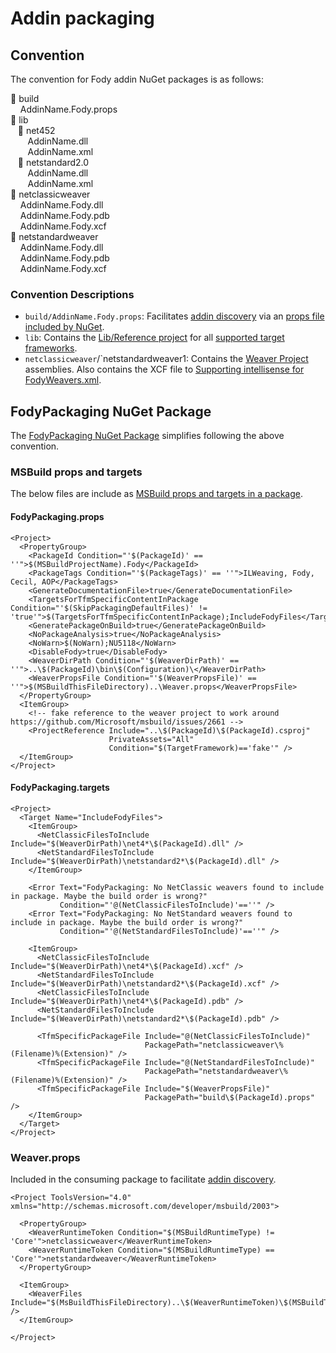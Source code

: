 # Addin packaging


## Convention

The convention for Fody addin NuGet packages is as follows:

&#x1F4C1; build<br>
&nbsp;&nbsp;&nbsp; AddinName.Fody.props<br>
&#x1F4C1; lib<br>
&nbsp;&nbsp;&nbsp;&#x1F4C1; net452<br>
&nbsp;&nbsp;&nbsp;&nbsp;&nbsp;&nbsp; AddinName.dll<br>
&nbsp;&nbsp;&nbsp;&nbsp;&nbsp;&nbsp; AddinName.xml<br>
&nbsp;&nbsp;&nbsp;&#x1F4C1; netstandard2.0<br>
&nbsp;&nbsp;&nbsp;&nbsp;&nbsp;&nbsp; AddinName.dll<br>
&nbsp;&nbsp;&nbsp;&nbsp;&nbsp;&nbsp; AddinName.xml<br>
&#x1F4C1; netclassicweaver<br>
&nbsp;&nbsp;&nbsp; AddinName.Fody.dll<br>
&nbsp;&nbsp;&nbsp; AddinName.Fody.pdb<br>
&nbsp;&nbsp;&nbsp; AddinName.Fody.xcf<br>
&#x1F4C1; netstandardweaver<br>
&nbsp;&nbsp;&nbsp; AddinName.Fody.dll<br>
&nbsp;&nbsp;&nbsp; AddinName.Fody.pdb<br>
&nbsp;&nbsp;&nbsp; AddinName.Fody.xcf<br>


### Convention Descriptions


 * `build/AddinName.Fody.props`: Facilitates [addin discovery](addin-discovery.md) via an [props file included by NuGet](https://docs.microsoft.com/en-us/nuget/create-packages/creating-a-package#including-msbuild-props-and-targets-in-a-package).
 * `lib`: Contains the [Lib/Reference project](addin-development.md#Lib/Reference-project) for all [supported target frameworks](https://docs.microsoft.com/en-us/nuget/create-packages/supporting-multiple-target-frameworks).
 * `netclassicweaver`/`netstandardweaver1: Contains the [Weaver Project](addin-development.md#Weaver-Project) assemblies. Also contains the XCF file to [Supporting intellisense for FodyWeavers.xml](addin-development.md#Supporting-intellisense-for-FodyWeavers.xml).


## FodyPackaging NuGet Package

The [FodyPackaging NuGet Package](https://www.nuget.org/packages/FodyPackaging/) simplifies following the above convention.


### MSBuild props and targets

The below files are include as [MSBuild props and targets in a package](https://docs.microsoft.com/en-us/nuget/create-packages/creating-a-package#including-msbuild-props-and-targets-in-a-package).


#### FodyPackaging.props

<!-- snippet: FodyPackaging.props -->
```props
<Project>
  <PropertyGroup>
    <PackageId Condition="'$(PackageId)' == ''">$(MSBuildProjectName).Fody</PackageId>
    <PackageTags Condition="'$(PackageTags)' == ''">ILWeaving, Fody, Cecil, AOP</PackageTags>
    <GenerateDocumentationFile>true</GenerateDocumentationFile>
    <TargetsForTfmSpecificContentInPackage Condition="'$(SkipPackagingDefaultFiles)' != 'true'">$(TargetsForTfmSpecificContentInPackage);IncludeFodyFiles</TargetsForTfmSpecificContentInPackage>
    <GeneratePackageOnBuild>true</GeneratePackageOnBuild>
    <NoPackageAnalysis>true</NoPackageAnalysis>
    <NoWarn>$(NoWarn);NU5118</NoWarn>
    <DisableFody>true</DisableFody>
    <WeaverDirPath Condition="'$(WeaverDirPath)' == ''">..\$(PackageId)\bin\$(Configuration)\</WeaverDirPath>
    <WeaverPropsFile Condition="'$(WeaverPropsFile)' == ''">$(MSBuildThisFileDirectory)..\Weaver.props</WeaverPropsFile>
  </PropertyGroup>
  <ItemGroup>
    <!-- fake reference to the weaver project to work around https://github.com/Microsoft/msbuild/issues/2661 -->
    <ProjectReference Include="..\$(PackageId)\$(PackageId).csproj"
                      PrivateAssets="All"
                      Condition="$(TargetFramework)=='fake'" />
  </ItemGroup>
</Project>
```
<!-- endsnippet -->


#### FodyPackaging.targets

<!-- snippet: FodyPackaging.targets -->
```targets
<Project>
  <Target Name="IncludeFodyFiles">
    <ItemGroup>
      <NetClassicFilesToInclude Include="$(WeaverDirPath)\net4*\$(PackageId).dll" />
      <NetStandardFilesToInclude Include="$(WeaverDirPath)\netstandard2*\$(PackageId).dll" />
    </ItemGroup>

    <Error Text="FodyPackaging: No NetClassic weavers found to include in package. Maybe the build order is wrong?"
           Condition="'@(NetClassicFilesToInclude)'==''" />
    <Error Text="FodyPackaging: No NetStandard weavers found to include in package. Maybe the build order is wrong?"
           Condition="'@(NetStandardFilesToInclude)'==''" />

    <ItemGroup>
      <NetClassicFilesToInclude Include="$(WeaverDirPath)\net4*\$(PackageId).xcf" />
      <NetStandardFilesToInclude Include="$(WeaverDirPath)\netstandard2*\$(PackageId).xcf" />
      <NetClassicFilesToInclude Include="$(WeaverDirPath)\net4*\$(PackageId).pdb" />
      <NetStandardFilesToInclude Include="$(WeaverDirPath)\netstandard2*\$(PackageId).pdb" />

      <TfmSpecificPackageFile Include="@(NetClassicFilesToInclude)"
                              PackagePath="netclassicweaver\%(Filename)%(Extension)" />
      <TfmSpecificPackageFile Include="@(NetStandardFilesToInclude)"
                              PackagePath="netstandardweaver\%(Filename)%(Extension)" />
      <TfmSpecificPackageFile Include="$(WeaverPropsFile)"
                              PackagePath="build\$(PackageId).props" />
    </ItemGroup>
  </Target>
</Project>
```
<!-- endsnippet -->


### Weaver.props

Included in the consuming package to facilitate [addin discovery](addin-discovery.md).

<!-- snippet: Weaver.props -->
```props
<Project ToolsVersion="4.0" xmlns="http://schemas.microsoft.com/developer/msbuild/2003">

  <PropertyGroup>
    <WeaverRuntimeToken Condition="$(MSBuildRuntimeType) != 'Core'">netclassicweaver</WeaverRuntimeToken>
    <WeaverRuntimeToken Condition="$(MSBuildRuntimeType) == 'Core'">netstandardweaver</WeaverRuntimeToken>
  </PropertyGroup>

  <ItemGroup>
    <WeaverFiles Include="$(MsBuildThisFileDirectory)..\$(WeaverRuntimeToken)\$(MSBuildThisFileName).dll" />
  </ItemGroup>

</Project>
```
<!-- endsnippet -->

